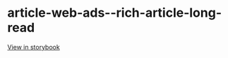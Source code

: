 # article-web-ads--rich-article-long-read

[View in storybook](https://raw.githack.com/Independent-Digital-News-and-Media-Ltd/indy-pwamp-sb/PR-1968-sb/index.html?path=/story/article-web-ads--rich-article-long-read)